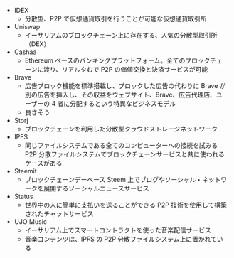 - IDEX
  - 分散型、P2P で仮想通貨取引を行うことが可能な仮想通貨取引所
- Uniswap
  - イーサリアムのブロックチェーン上に存在する、人気の分散型取引所（DEX）
- Cashaa
  - Ethereum ベースのバンキングプラットフォーム。全てのブロックチェーンに渡り、リアルタむで P2P の価値交換と決済サービスが可能
- Brave
  - 広告ブロック機能を標準搭載し、ブロックした広告の代わりに Brave が別の広告を挿入し、その収益をウェブサイト、Brave、広告代理店、ユーザーの 4 者に分配するという特異なビジネスモデル
  - 良さそう
- Storj
  - ブロックチェーンを利用した分散型クラウドストレージネットワーク
- IPFS
  - 同じファイルシステムである全てのコンピューターへの接続を試みる P2P 分散ファイルシステムでブロックチェーンサービスと共に使われるケースがある
- Steemit
  - ブロックチェーンデーベース Steem 上でブログやソーシャル・ネットワークを展開するソーシャルニュースサービス
- Status
  - 世界中の人に簡単に支払いを送ることができる P2P 技術を使用して構築されたチャットサービス
- UJO Music
  - イーサリアム上でスマートコントラクトを使った音楽配信サービス
  - 音楽コンテンツは、IPFS の P2P 分散ファイルシステム上に置かれている
